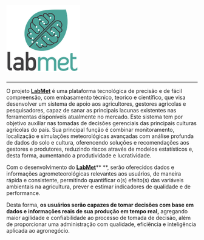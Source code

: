 # [![](/assets/logo.png)](http://www.labmet.com.br/)

---

O projeto [**LabMet**](http://www.labmet.com.br) é uma plataforma tecnológica de precisão e de fácil compreensão, com embasamento técnico, teorico e científico, que visa desenvolver um sistema de apoio aos agricultores, gestores agrícolas e pesquisadores, capaz de sanar as principais lacunas existentes nas ferramentas disponíveis atualmente no mercado. Este sistema tem por objetivo auxiliar nas tomadas de decisões gerenciais das principais culturas agrícolas do país. Sua principal função é combinar monitoramento, localização e simulações meteorológicas avançadas com análise profunda de dados do solo e cultura, oferencendo soluções e recomendações aos gestores e produtores, reduzindo riscos através de modelos estatísticos e, desta forma, aumentando a produtividade e lucratividade.

Com o desenvolvimento do [**LabMet**](http://www.labmet.com.br)** **, serão oferecidos dados e informações agrometeorológicas relevantes aos usuários, de maneira rápida e consistente, permitindo quantificar o\(s\) efeito\(s\) das variáveis ambientais na agricultura, prever e estimar indicadores de qualidade e de performance.

Desta forma, **os usuários serão capazes de tomar decisões com base em dados e informações reais de sua produção em tempo real,** agregando maior agilidade e confiabilidade ao processo de tomada de decisão, além de proporcionar uma administração com qualidade, eficiência e inteligência aplicada ao agronegócio.



